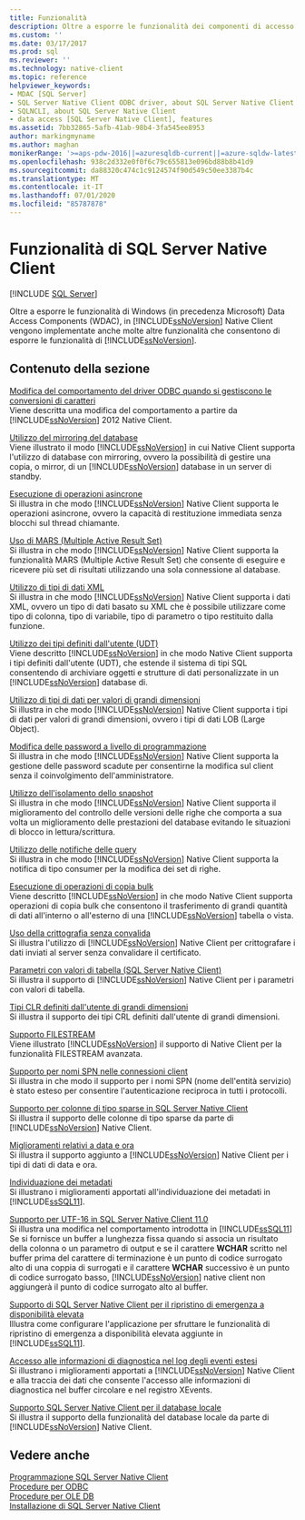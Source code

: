 ```yaml
---
title: Funzionalità
description: Oltre a esporre le funzionalità dei componenti di accesso ai dati di Windows, SQL Server Native Client implementa altre funzionalità per esporre SQL Server funzionalità di.
ms.custom: ''
ms.date: 03/17/2017
ms.prod: sql
ms.reviewer: ''
ms.technology: native-client
ms.topic: reference
helpviewer_keywords:
- MDAC [SQL Server]
- SQL Server Native Client ODBC driver, about SQL Server Native Client ODBC driver
- SQLNCLI, about SQL Server Native Client
- data access [SQL Server Native Client], features
ms.assetid: 7bb32865-5afb-41ab-98b4-3fa545ee8953
author: markingmyname
ms.author: maghan
monikerRange: '>=aps-pdw-2016||=azuresqldb-current||=azure-sqldw-latest||>=sql-server-2016||=sqlallproducts-allversions||>=sql-server-linux-2017||=azuresqldb-mi-current'
ms.openlocfilehash: 938c2d332e0f0f6c79c655813e096bd88b8b41d9
ms.sourcegitcommit: da88320c474c1c9124574f90d549c50ee3387b4c
ms.translationtype: MT
ms.contentlocale: it-IT
ms.lasthandoff: 07/01/2020
ms.locfileid: "85787878"
---
```

# <a name="sql-server-native-client-features"></a>Funzionalità di SQL Server Native Client
[!INCLUDE [SQL Server](../../../includes/applies-to-version/sql-asdb-asdbmi-asdw-pdw.md)]

  Oltre a esporre le funzionalità di Windows (in precedenza Microsoft) Data Access Components (WDAC), in [!INCLUDE[ssNoVersion](../../../includes/ssnoversion-md.md)] Native Client vengono implementate anche molte altre funzionalità che consentono di esporre le funzionalità di [!INCLUDE[ssNoVersion](../../../includes/ssnoversion-md.md)].  
  
## <a name="in-this-section"></a>Contenuto della sezione  
 [Modifica del comportamento del driver ODBC quando si gestiscono le conversioni di caratteri](../../../relational-databases/native-client/features/odbc-driver-behavior-change-when-handling-character-conversions.md)  
 Viene descritta una modifica del comportamento a partire da [!INCLUDE[ssNoVersion](../../../includes/ssnoversion-md.md)] 2012 Native Client.  
  
 [Utilizzo del mirroring del database](../../../relational-databases/native-client/features/using-database-mirroring.md)  
 Viene illustrato il modo [!INCLUDE[ssNoVersion](../../../includes/ssnoversion-md.md)] in cui Native Client supporta l'utilizzo di database con mirroring, ovvero la possibilità di gestire una copia, o mirror, di un [!INCLUDE[ssNoVersion](../../../includes/ssnoversion-md.md)] database in un server di standby.  
  
 [Esecuzione di operazioni asincrone](../../../relational-databases/native-client/features/performing-asynchronous-operations.md)  
 Si illustra in che modo [!INCLUDE[ssNoVersion](../../../includes/ssnoversion-md.md)] Native Client supporta le operazioni asincrone, ovvero la capacità di restituzione immediata senza blocchi sul thread chiamante.  
  
 [Uso di MARS &#40;Multiple Active Result Set&#41;](../../../relational-databases/native-client/features/using-multiple-active-result-sets-mars.md)  
 Si illustra in che modo [!INCLUDE[ssNoVersion](../../../includes/ssnoversion-md.md)] Native Client supporta la funzionalità MARS (Multiple Active Result Set) che consente di eseguire e ricevere più set di risultati utilizzando una sola connessione al database.  
  
 [Utilizzo di tipi di dati XML](../../../relational-databases/native-client/features/using-xml-data-types.md)  
 Si illustra in che modo [!INCLUDE[ssNoVersion](../../../includes/ssnoversion-md.md)] Native Client supporta i dati XML, ovvero un tipo di dati basato su XML che è possibile utilizzare come tipo di colonna, tipo di variabile, tipo di parametro o tipo restituito dalla funzione.  
  
 [Utilizzo dei tipi definiti dall'utente (UDT)](../../../relational-databases/native-client/features/using-user-defined-types.md)  
 Viene descritto [!INCLUDE[ssNoVersion](../../../includes/ssnoversion-md.md)] in che modo Native Client supporta i tipi definiti dall'utente (UDT), che estende il sistema di tipi SQL consentendo di archiviare oggetti e strutture di dati personalizzate in un [!INCLUDE[ssNoVersion](../../../includes/ssnoversion-md.md)] database di.  
  
 [Utilizzo di tipi di dati per valori di grandi dimensioni](../../../relational-databases/native-client/features/using-large-value-types.md)  
 Si illustra in che modo [!INCLUDE[ssNoVersion](../../../includes/ssnoversion-md.md)] Native Client supporta i tipi di dati per valori di grandi dimensioni, ovvero i tipi di dati LOB (Large Object).  
  
 [Modifica delle password a livello di programmazione](../../../relational-databases/native-client/features/changing-passwords-programmatically.md)  
 Si illustra in che modo [!INCLUDE[ssNoVersion](../../../includes/ssnoversion-md.md)] Native Client supporta la gestione delle password scadute per consentirne la modifica sul client senza il coinvolgimento dell'amministratore.  
  
 [Utilizzo dell'isolamento dello snapshot](../../../relational-databases/native-client/features/working-with-snapshot-isolation.md)  
 Si illustra in che modo [!INCLUDE[ssNoVersion](../../../includes/ssnoversion-md.md)] Native Client supporta il miglioramento del controllo delle versioni delle righe che comporta a sua volta un miglioramento delle prestazioni del database evitando le situazioni di blocco in lettura/scrittura.  
  
 [Utilizzo delle notifiche delle query](../../../relational-databases/native-client/features/working-with-query-notifications.md)  
 Si illustra in che modo [!INCLUDE[ssNoVersion](../../../includes/ssnoversion-md.md)] Native Client supporta la notifica di tipo consumer per la modifica dei set di righe.  
  
 [Esecuzione di operazioni di copia bulk](../../../relational-databases/native-client/features/performing-bulk-copy-operations.md)  
 Viene descritto [!INCLUDE[ssNoVersion](../../../includes/ssnoversion-md.md)] in che modo Native Client supporta operazioni di copia bulk che consentono il trasferimento di grandi quantità di dati all'interno o all'esterno di una [!INCLUDE[ssNoVersion](../../../includes/ssnoversion-md.md)] tabella o vista.  
  
 [Uso della crittografia senza convalida](../../../relational-databases/native-client/features/using-encryption-without-validation.md)  
 Si illustra l'utilizzo di [!INCLUDE[ssNoVersion](../../../includes/ssnoversion-md.md)] Native Client per crittografare i dati inviati al server senza convalidare il certificato.  
  
 [Parametri con valori di tabella &#40;SQL Server Native Client&#41;](../../../relational-databases/native-client/features/table-valued-parameters-sql-server-native-client.md)  
 Si illustra il supporto di [!INCLUDE[ssNoVersion](../../../includes/ssnoversion-md.md)] Native Client per i parametri con valori di tabella.  
  
 [Tipi CLR definiti dall'utente di grandi dimensioni](../../../relational-databases/native-client/features/large-clr-user-defined-types.md)  
 Si illustra il supporto dei tipi CRL definiti dall'utente di grandi dimensioni.  
  
 [Supporto FILESTREAM](../../../relational-databases/native-client/features/filestream-support.md)  
 Viene illustrato [!INCLUDE[ssNoVersion](../../../includes/ssnoversion-md.md)] il supporto di Native Client per la funzionalità FILESTREAM avanzata.  
  
 [Supporto per nomi SPN nelle connessioni client](../../../relational-databases/native-client/features/service-principal-name-spn-support-in-client-connections.md)  
 Si illustra in che modo il supporto per i nomi SPN (nome dell'entità servizio) è stato esteso per consentire l'autenticazione reciproca in tutti i protocolli.  
  
 [Supporto per colonne di tipo sparse in SQL Server Native Client](../../../relational-databases/native-client/features/sparse-columns-support-in-sql-server-native-client.md)  
 Si illustra il supporto delle colonne di tipo sparse da parte di [!INCLUDE[ssNoVersion](../../../includes/ssnoversion-md.md)] Native Client.  
  
 [Miglioramenti relativi a data e ora](../../../relational-databases/native-client/features/date-and-time-improvements.md)  
 Si illustra il supporto aggiunto a [!INCLUDE[ssNoVersion](../../../includes/ssnoversion-md.md)] Native Client per i tipi di dati di data e ora.  
  
 [Individuazione dei metadati](../../../relational-databases/native-client/features/metadata-discovery.md)  
 Si illustrano i miglioramenti apportati all'individuazione dei metadati in [!INCLUDE[ssSQL11](../../../includes/sssql11-md.md)].  
  
 [Supporto per UTF-16 in SQL Server Native Client 11.0](../../../relational-databases/native-client/features/utf-16-support-in-sql-server-native-client-11-0.md)  
 Si illustra una modifica nel comportamento introdotta in [!INCLUDE[ssSQL11](../../../includes/sssql11-md.md)] Se si fornisce un buffer a lunghezza fissa quando si associa un risultato della colonna o un parametro di output e se il carattere **WCHAR** scritto nel buffer prima del carattere di terminazione è un punto di codice surrogato alto di una coppia di surrogati e il carattere **WCHAR** successivo è un punto di codice surrogato basso, [!INCLUDE[ssNoVersion](../../../includes/ssnoversion-md.md)] native client non aggiungerà il punto di codice surrogato alto al buffer.  
  
 [Supporto di SQL Server Native Client per il ripristino di emergenza a disponibilità elevata](../../../relational-databases/native-client/features/sql-server-native-client-support-for-high-availability-disaster-recovery.md)  
 Illustra come configurare l'applicazione per sfruttare le funzionalità di ripristino di emergenza a disponibilità elevata aggiunte in [!INCLUDE[ssSQL11](../../../includes/sssql11-md.md)].  
  
 [Accesso alle informazioni di diagnostica nel log degli eventi estesi](../../../relational-databases/native-client/features/accessing-diagnostic-information-in-the-extended-events-log.md)  
 Si illustrano i miglioramenti apportati a [!INCLUDE[ssNoVersion](../../../includes/ssnoversion-md.md)] Native Client e alla traccia dei dati che consente l'accesso alle informazioni di diagnostica nel buffer circolare e nel registro XEvents.  
  
 [Supporto SQL Server Native Client per il database locale](../../../relational-databases/native-client/features/sql-server-native-client-support-for-localdb.md)  
 Si illustra il supporto della funzionalità del database locale da parte di [!INCLUDE[ssNoVersion](../../../includes/ssnoversion-md.md)] Native Client.  
  
## <a name="see-also"></a>Vedere anche  
 [Programmazione SQL Server Native Client](../../../relational-databases/native-client/sql-server-native-client-programming.md)   
 [Procedure per ODBC](../../../relational-databases/native-client-odbc-how-to/odbc-how-to-topics.md)   
 [Procedure per OLE DB](../../../relational-databases/native-client-ole-db-how-to/ole-db-how-to-topics.md)   
 [Installazione di SQL Server Native Client](../../../relational-databases/native-client/applications/installing-sql-server-native-client.md)  
  
  
